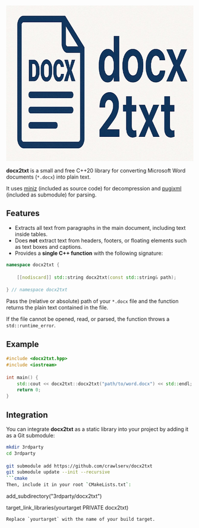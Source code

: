 <div align="center">
  <img src="docx2txt.jpg" width="766px" height="418px" alt="docx2txt">
</div>

**docx2txt** is a small and free C++20 library for converting Microsoft Word documents (`*.docx`) into plain text.

It uses [miniz](https://github.com/richgel999/miniz) (included as source code) for decompression and [pugixml](https://pugixml.org/) (included as submodule) for parsing.

## Features

- Extracts all text from paragraphs in the main document, including text inside tables.
- Does **not** extract text from headers, footers, or floating elements such as text boxes and captions.
- Provides a **single C++ function** with the following signature:

```C++
namespace docx2txt {

    [[nodiscard]] std::string docx2txt(const std::string& path);

} // namespace docx2txt 
```

Pass the (relative or absolute) path of your `*.docx` file and the function returns the plain text contained in the file.

If the file cannot be opened, read, or parsed, the function throws a `std::runtime_error`.

## Example
```C++
#include <docx2txt.hpp>
#include <iostream>

int main() {
    std::cout << docx2txt::docx2txt("path/to/word.docx") << std::endl;
    return 0;
}
```

## Integration
You can integrate **docx2txt** as a static library into your project by adding it as a Git submodule:

```bash
mkdir 3rdparty
cd 3rdparty

git submodule add https://github.com/crawlserv/docx2txt
git submodule update --init --recursive
```cmake
Then, include it in your root `CMakeLists.txt`:
```
add_subdirectory("3rdparty/docx2txt")

target_link_libraries(yourtarget PRIVATE docx2txt)
```
Replace `yourtarget` with the name of your build target.